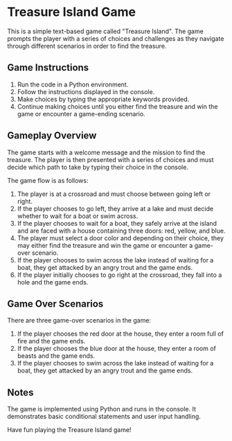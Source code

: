 # Treasure Island Game

This is a simple text-based game called "Treasure Island". The game prompts the player with a series of choices and challenges as they navigate through different scenarios in order to find the treasure.

## Game Instructions

1. Run the code in a Python environment.
2. Follow the instructions displayed in the console.
3. Make choices by typing the appropriate keywords provided.
4. Continue making choices until you either find the treasure and win the game or encounter a game-ending scenario.

## Gameplay Overview

The game starts with a welcome message and the mission to find the treasure. The player is then presented with a series of choices and must decide which path to take by typing their choice in the console.

The game flow is as follows:

1. The player is at a crossroad and must choose between going left or right.
2. If the player chooses to go left, they arrive at a lake and must decide whether to wait for a boat or swim across.
3. If the player chooses to wait for a boat, they safely arrive at the island and are faced with a house containing three doors: red, yellow, and blue.
4. The player must select a door color and depending on their choice, they may either find the treasure and win the game or encounter a game-over scenario.
5. If the player chooses to swim across the lake instead of waiting for a boat, they get attacked by an angry trout and the game ends.
6. If the player initially chooses to go right at the crossroad, they fall into a hole and the game ends.


## Game Over Scenarios

There are three game-over scenarios in the game:

1. If the player chooses the red door at the house, they enter a room full of fire and the game ends.
2. If the player chooses the blue door at the house, they enter a room of beasts and the game ends.
3. If the player chooses to swim across the lake instead of waiting for a boat, they get attacked by an angry trout and the game ends.

## Notes

The game is implemented using Python and runs in the console. It demonstrates basic conditional statements and user input handling.

Have fun playing the Treasure Island game!


